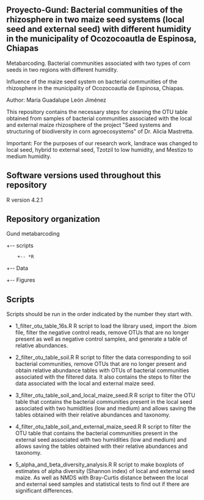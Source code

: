 ## Proyecto-Gund: Bacterial communities of the rhizosphere in two maize seed systems (local seed and external seed) with different humidity in the municipality of Ocozocoautla de Espinosa, Chiapas

Metabarcoding. Bacterial communities associated with two types of corn seeds in two regions with different humidity.

Influence of the maize seed system on bacterial communities of the rhizosphere in the municipality of Ocozocoautla de Espinosa, Chiapas.


Author: María Guadalupe León Jiménez

This repository contains the necessary steps for cleaning the OTU table obtained from samples of bacterial communities associated with the local and external maize rhizosphere of the project "Seed systems and structuring of biodiversity in corn agroecosystems" of Dr. Alicia Mastretta.

Important: For the purposes of our research work, landrace was changed to local seed, hybrid to external seed, Tzotzil to low humidity, and Mestizo to medium humidity.

## Software versions used throughout this repository

R version 4.2.1

## Repository organization

Gund metabarcoding

+-- scripts

        +-- *R
  
+-- Data


+-- Figures


## Scripts

Scripts should be run in the order indicated by the number they start with.

* 1_filter_otu_table_16s.R R script to load the library used, import the .biom file, filter the negative control reads, remove OTUs that are no longer present as well as negative control samples, and generate a table of relative abundances.
 
* 2_filter_otu_table_soil.R R script to filter the data corresponding to soil bacterial communities, remove OTUs that are no longer present and obtain relative abundance tables with OTUs of bacterial communities associated with the filtered data. It also contains the steps to filter the data associated with the local and external maize seed.

* 3_filter_otu_table_soil_and_local_maize_seed.R R script to filter the OTU table that contains the bacterial communities present in the local seed associated with two humidities (low and medium) and allows saving the tables obtained with their relative abundances and taxonomy.

* 4_filter_otu_table_soil_and_external_maize_seed.R R script to filter the OTU table that contains the bacterial communities present in the external seed associated with two humidities (low and medium) and allows saving the tables obtained with their relative abundances and taxonomy.

* 5_alpha_and_beta_diversity_analysis.R R script to make boxplots of estimates of alpha diversity (Shannon index) of local and external seed maize. As well as NMDS with Bray-Curtis distance between the local and external seed samples and statistical tests to find out if there are significant differences.
